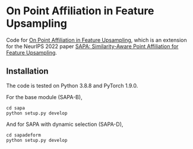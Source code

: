 # On Point Affiliation in Feature Upsampling

Code for [On Point Affiliation in Feature Upsampling](https://arxiv.org/abs/2307.08198), which is an extension for the NeurIPS 2022 paper [SAPA: Similarity-Aware Point Affiliation for Feature Upsampling](https://arxiv.org/abs/2209.12866).

## Installation

The code is tested on Python 3.8.8 and PyTorch 1.9.0.

For the base module (SAPA-B),
```shell
cd sapa
python setup.py develop
```
And for SAPA with dynamic selection (SAPA-D),
```shell
cd sapadeform
python setup.py develop
```
